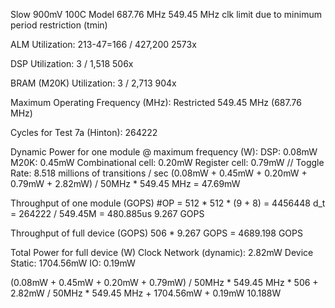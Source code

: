 Slow 900mV 100C Model 687.76 MHz 549.45 MHz clk limit due to minimum period restriction (tmin)

ALM Utilization: 213-47=166 / 427,200
2573x

DSP Utilization: 3 / 1,518
506x

BRAM (M20K) Utilization: 3 / 2,713
904x

Maximum Operating Frequency (MHz): Restricted 549.45 MHz (687.76 MHz)

Cycles for Test 7a (Hinton): 264222

Dynamic Power for one module @ maximum frequency (W):
DSP: 0.08mW
M20K: 0.45mW
Combinational cell: 0.20mW
Register cell: 0.79mW
// Toggle Rate: 8.518 millions of transitions / sec
(0.08mW + 0.45mW + 0.20mW + 0.79mW + 2.82mW) / 50MHz * 549.45 MHz = 47.69mW

Throughput of one module (GOPS)
#OP = 512 * 512 * (9 + 8) = 4456448
d_t = 264222 / 549.45M = 480.885us
9.267 GOPS

Throughput of full device (GOPS)
506 * 9.267 GOPS = 4689.198 GOPS

Total Power for full device (W)
Clock Network (dynamic): 2.82mW
Device Static: 1704.56mW
IO: 0.19mW

(0.08mW + 0.45mW + 0.20mW + 0.79mW) / 50MHz * 549.45 MHz * 506 +
2.82mW / 50MHz * 549.45 MHz +
1704.56mW + 0.19mW
10.188W
